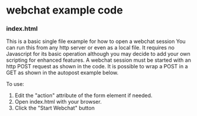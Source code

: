 # webchat example code

### index.html

This is a basic single file example for how to open a webchat session
You can run this from any http server or even as a local file. It requires no Javascript for its basic operation although you may decide to add your own scripting for enhanced features.
A webchat session must be started with an http POST request as shown in the code.  It is possible to wrap a POST in a GET as shown in the autopost example below.

To use:
1. Edit the "action" attribute of the form element if needed.
2. Open index.html with your browser.
3. Click the "Start Webchat" button
